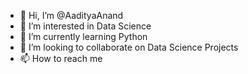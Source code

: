 - 👋 Hi, I’m @AadityaAnand
- 👀 I’m interested in Data Science
- 🌱 I’m currently learning Python
- 💞️ I’m looking to collaborate on Data Science Projects
- 📫 How to reach me 

<!---
AadityaAnand/AadityaAnand is a ✨ special ✨ repository because its `README.md` (this file) appears on your GitHub profile.
You can click the Preview link to take a look at your changes.
--->
